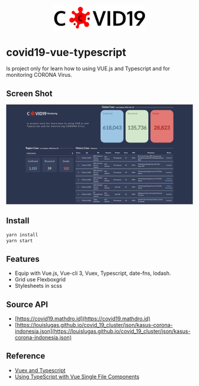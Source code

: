 <p align="center">
  <a href="https://github.com/riskinputra/covid19-vue-typescript">
    <img width="250" src="/src/assets/COvid@2x.png?raw=true">
  </a>
</p>

# covid19-vue-typescript
Is project only for learn how to using VUE.js and Typescript and for monitoring CORONA Virus.

## Screen Shot
<p align="center">
  <a href="https://github.com/riskinputra/covid19-vue-typescript">
    <img src="/src/assets/screenshot.png?">
  </a>
</p>

## Install
```shell
yarn install
yarn start
```

## Features
- Equip with Vue.js, Vue-cli 3, Vuex, Typescript, date-fns, lodash.
- Grid use Flexboxgrid
- Stylesheets in scss

## Source API
- [https://covid19.mathdro.id](https://covid19.mathdro.id)
- [https://louislugas.github.io/covid_19_cluster/json/kasus-corona-indonesia.json](https://louislugas.github.io/covid_19_cluster/json/kasus-corona-indonesia.json)

## Reference
- [Vuex and Typescript](https://codeburst.io/vuex-and-typescript-3427ba78cfa8)
- [Using TypeScript with Vue Single File Components](https://alligator.io/vuejs/using-typescript-with-vue/)